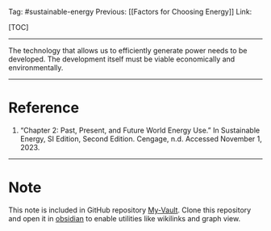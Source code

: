 Tag: #sustainable-energy 
Previous: [[Factors for Choosing Energy]]
Link: 

[TOC]

---

The technology that allows us to efficiently generate power needs to be developed. The development itself must be viable economically and environmentally.

---

# Reference

1. “Chapter 2: Past, Present, and Future World Energy Use.” In Sustainable Energy, SI Edition, Second Edition. Cengage, n.d. Accessed November 1, 2023.

---

# Note

This note is included in GitHub repository [My-Vault](https://github.com/LittleD3092/My-Vault.git). Clone this repository and open it in [obsidian](https://obsidian.md/) to enable utilities like wikilinks and graph view.